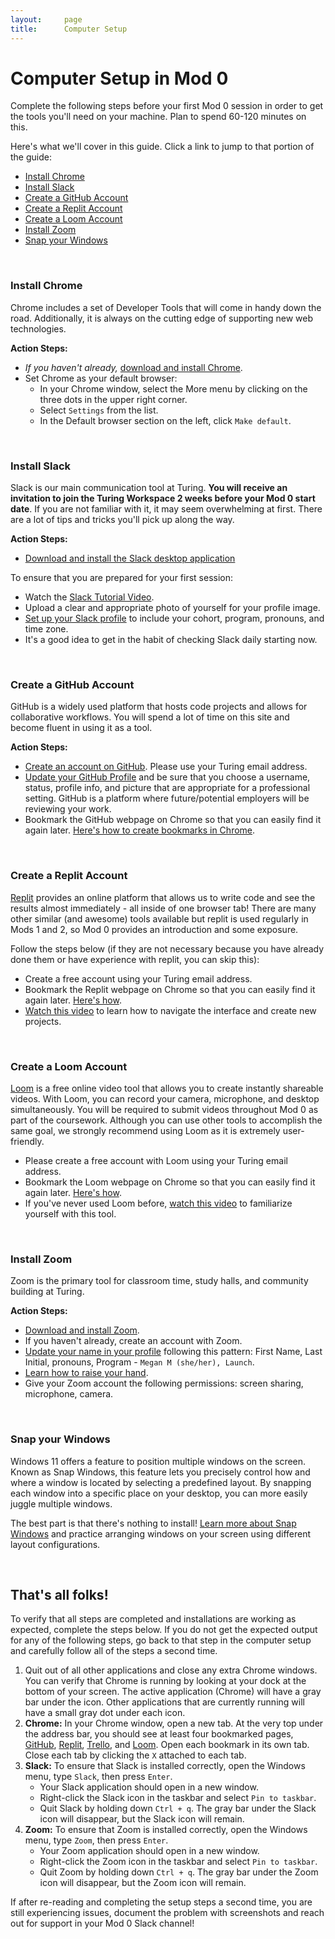 ```yaml
---
layout:     page
title:      Computer Setup
---
```

# Computer Setup in Mod 0

Complete the following steps before your first Mod 0 session in order to get the tools you'll need on your machine. Plan to spend 60-120 minutes on this.

Here's what we'll cover in this guide. Click a link to jump to that portion of the guide:

- [Install Chrome](#install-chrome)
- [Install Slack](#install-slack)
- [Create a GitHub Account](#create-a-github-account)
- [Create a Replit Account](#create-a-replit-account)
- [Create a Loom Account](#create-a-loom-account)
- [Install Zoom](#install-zoom)
- [Snap your Windows](#snap-your-windows)

<br>

### Install Chrome

Chrome includes a set of Developer Tools that will come in handy down the road. Additionally, it is always on the cutting edge of supporting new web technologies.

**Action Steps:**
- _If you haven't already,_ [download and install Chrome](https://www.google.com/chrome/).
- Set Chrome as your default browser: 
  - In your Chrome window, select the More menu by clicking on the three dots in the upper right corner.
  - Select `Settings` from the list.
  - In the Default browser section on the left, click `Make default`.

<br>

### Install Slack

Slack is our main communication tool at Turing. **You will receive an invitation to join the Turing Workspace 2 weeks before your Mod 0 start date**. If you are not familiar with it, it may seem overwhelming at first. There are a lot of tips and tricks you'll pick up along the way.

**Action Steps:**
- [Download and install the Slack desktop application](https://slack.com/downloads/windows)

To ensure that you are prepared for your first session:
- Watch the [Slack Tutorial Video](https://www.youtube.com/watch?v=tfq333EpWgM).
- Upload a clear and appropriate photo of yourself for your profile image.
- [Set up your Slack profile](https://www.loom.com/share/6f10b796c90f40c09594899d71bf401a) to include your cohort, program, pronouns, and time zone.
- It's a good idea to get in the habit of checking Slack daily starting now.

<br>

### Create a GitHub Account

GitHub is a widely used platform that hosts code projects and allows for collaborative workflows. You will spend a lot of time on this site and become fluent in using it as a tool.

**Action Steps:**
- [Create an account on GitHub](https://github.com/). Please use your Turing email address.
- [Update your GitHub Profile](https://github.com/settings/profile) and be sure that you choose a username, status, profile info, and picture that are appropriate for a professional setting. GitHub is a platform where future/potential employers will be reviewing your work.
- Bookmark the GitHub webpage on Chrome so that you can easily find it again later. [Here's how to create bookmarks in Chrome](https://support.google.com/chrome/answer/188842?hl=en&co=GENIE.Platform%3DDesktop).

<br>

### Create a Replit Account

[Replit](https://replit.com/~) provides an online platform that allows us to write code and see the results almost immediately - all inside of one browser tab! There are many other similar (and awesome) tools available but replit is used regularly in Mods 1 and 2, so Mod 0 provides an introduction and some exposure.

Follow the steps below (if they are not necessary because you have already done them or have experience with replit, you can skip this):
- Create a free account using your Turing email address.
- Bookmark the Replit webpage on Chrome so that you can easily find it again later. [Here's how](https://support.google.com/chrome/answer/188842?hl=en&co=GENIE.Platform%3DDesktop).
- [Watch this video](https://www.youtube.com/watch?v=cnLE3bH6fHE) to learn how to navigate the interface and create new projects.

<br>

### Create a Loom Account

[Loom](https://www.loom.com/) is a free online video tool that allows you to create instantly shareable videos. With Loom, you can record your camera, microphone, and desktop simultaneously. You will be required to submit videos throughout Mod 0 as part of the coursework. Although you can use other tools to accomplish the same goal, we strongly recommend using Loom as it is extremely user-friendly.

- Please create a free account with Loom using your Turing email address.
- Bookmark the Loom webpage on Chrome so that you can easily find it again later. [Here's how](https://support.google.com/chrome/answer/188842?hl=en&co=GENIE.Platform%3DDesktop).
- If you've never used Loom before, [watch this video](https://youtu.be/iugmJe8uDLE) to familiarize yourself with this tool.

<br>

### Install Zoom

Zoom is the primary tool for classroom time, study halls, and community building at Turing.

**Action Steps:**
- [Download and install Zoom](https://zoom.us/download/).
- If you haven't already, create an account with Zoom.
- [Update your name in your profile](https://support.zoom.us/hc/en-us/articles/201363203-My-Profile) following this pattern: First Name, Last Initial, pronouns, Program - `Megan M (she/her), Launch`.
- [Learn how to raise your hand](https://support.zoom.us/hc/en-us/articles/205566129-Raise-Hand-In-Webinar).
- Give your Zoom account the following permissions: screen sharing, microphone, camera.

<br>

### Snap your Windows

Windows 11 offers a feature to position multiple windows on the screen. Known as Snap Windows, this feature lets you precisely control how and where a window is located by selecting a predefined layout. By snapping each window into a specific place on your desktop, you can more easily juggle multiple windows.

The best part is that there's nothing to install! [Learn more about Snap Windows](https://support.microsoft.com/en-us/windows/snap-your-windows-885a9b1e-a983-a3b1-16cd-c531795e6241) and practice arranging windows on your screen using different layout configurations.

<br>

## That's all folks! 
To verify that all steps are completed and installations are working as expected, complete the steps below. If you do not get the expected output for any of the following steps, go back to that step in the computer setup and carefully follow all of the steps a second time. 
1. Quit out of all other applications and close any extra Chrome windows. You can verify that Chrome is running by looking at your dock at the bottom of your screen. The active application (Chrome) will have a gray bar under the icon. Other applications that are currently running will have a small gray dot under each icon.
1. **Chrome:** In your Chrome window, open a new tab. At the very top under the address bar, you should see at least four bookmarked pages, [GitHub](https://www.github.com), [Replit](https://replit.com/~), [Trello](https://trello.com/), and [Loom](https://www.loom.com/looms/videos). Open each bookmark in its own tab. Close each tab by clicking the `X` attached to each tab.
1. **Slack:** To ensure that Slack is installed correctly, open the Windows menu, type `Slack`, then press `Enter`.
    - Your Slack application should open in a new window.
    - Right-click the Slack icon in the taskbar and select `Pin to taskbar`.
    - Quit Slack by holding down `Ctrl + q`. The gray bar under the Slack icon will disappear, but the Slack icon will remain.
1. **Zoom:** To ensure that Zoom is installed correctly, open the Windows menu, type `Zoom`, then press `Enter`.
    - Your Zoom application should open in a new window.
    - Right-click the Zoom icon in the taskbar and select `Pin to taskbar`.
    - Quit Zoom by holding down `Ctrl + q`. The gray bar under the Zoom icon will disappear, but the Zoom icon will remain.


If after re-reading and completing the setup steps a second time, you are still experiencing issues, document the problem with screenshots and reach out for support in your Mod 0 Slack channel!

<br>
<br>
<br>
<br>
<br>
<br>